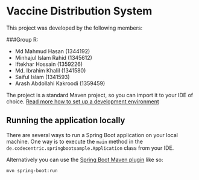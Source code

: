 # Vaccine Distribution System

This project was developed by the following members:

###Group R:
- Md Mahmud Hasan (1344192)
- Minhajul Islam Rahid (1345612)
- Iftekhar Hossain (1359226)   
- Md. Ibrahim Khalil (1341580)   
- Saiful Islam (1341593)    
- Arash Abdollahi Kakroodi (1359459)

The project is a standard Maven project, so you can import it to your IDE of choice. [Read more how to set up a development environment](https://www.javadevjournal.com/spring-boot/spring-boot-application-intellij/) 
## Running the application locally

There are several ways to run a Spring Boot application on your local machine. One way is to execute the `main` method in the `de.codecentric.springbootsample.Application` class from your IDE.

Alternatively you can use the [Spring Boot Maven plugin](https://docs.spring.io/spring-boot/docs/current/reference/html/build-tool-plugins-maven-plugin.html) like so:

```shell
mvn spring-boot:run
```